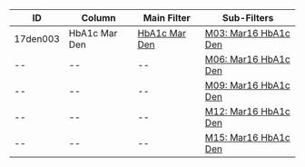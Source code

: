 ID | Column | Main Filter | Sub-Filters | 
-- | ------ | -------| -----------|
17den003| HbA1c Mar Den | [HbA1c Mar Den](https://github.com/Edward-Yao31/Salud-Y-Vida-Report/blob/master/main-filters/den/HbA1c%20Mar%20Den) | [M03: Mar16 HbA1c Den](https://github.com/Edward-Yao31/Salud-Y-Vida-Report/blob/master/sub-filters/den/M03:%20Mar16%20HbA1c%20Den)
-- | --| --|[M06: Mar16 HbA1c Den](https://github.com/Edward-Yao31/Salud-Y-Vida-Report/blob/master/sub-filters/den/M06:%20Mar16%20HbA1c%20Den)|
-- | --| --|[M09: Mar16 HbA1c Den](https://github.com/Edward-Yao31/Salud-Y-Vida-Report/blob/master/sub-filters/den/M09:%20Mar16%20HbA1c%20Den)|
-- | --| --|[M12: Mar16 HbA1c Den](https://github.com/Edward-Yao31/Salud-Y-Vida-Report/blob/master/sub-filters/den/M12:%20Mar16%20HbA1c%20Den)|
-- | --| --|[M15: Mar16 HbA1c Den](https://github.com/Edward-Yao31/Salud-Y-Vida-Report/blob/master/sub-filters/den/M15:%20Mar16%20HbA1c%20Den)|
